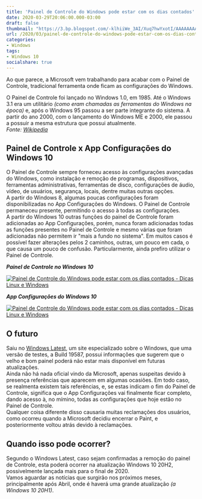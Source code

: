 ```yaml
---
title: 'Painel de Controle do Windows pode estar com os dias contados'
date: 2020-03-29T20:06:00.000-03:00
draft: false
thumbnail: "https://3.bp.blogspot.com/-klhiiWe_3AI/Xuq7hwYxotI/AAAAAAAAPIY/IDIZoj6KpVAVjuAf-MdldmxsO0Z-PF1PQCNcBGAsYHQ/s1600/Painel_de_controle.png"
url: /2020/03/painel-de-controle-do-windows-pode-estar-com-os-dias-contados.html
categories:
- Windows
tags: 
- Windows 10
socialshare: true
---
```

Ao que parece, a Microsoft vem trabalhando para acabar com o Painel de Controle, tradicional ferramenta onde ficam as configurações do Windows.

<!--more--> 

O Painel de Controle foi lançado no Windows 1.0, em 1985. Até o Windows 3.1 era um utilitário _(como eram chamadas as ferramentas do Windows na época)_ e, após o Windows 95 passou a ser parte integrante do sistema. A partir do ano 2000, com o lançamento do Windows ME e 2000, ele passou a possuir a mesma estrutura que possui atualmente.  
_Fonte: [Wikipedia](https://pt.wikipedia.org/wiki/Painel_de_Controle_(Windows))_  
  

## Painel de Controle x App Configurações do Windows 10

  
O Painel de Controle sempre forneceu acesso às configurações avançadas do Windows, como instalação e remoção de programas, dispositivos, ferramentas administrativas, ferramentas de disco, configurações de áudio, vídeo, de usuários, segurança, locais, dentre muitas outras opções.  
A partir do Windows 8, algumas poucas configurações foram disponibilizadas no App Configurações do Windows. O Painel de Controle permaneceu presente, permitindo o acesso à todas as configurações.  
A partir do Windows 10 outras funções do painel de Controle foram adicionadas ao App Configurações, porém, nunca foram adicionadas todas as funções presentes no Painel de Controle e mesmo várias que foram adicionadas não permitem ir "mais a fundo no sistema". Em muitos casos é possível fazer alterações pelos 2 caminhos, outras, um pouco em cada, o que causa um pouco de confusão. Particularmente, ainda prefiro utilizar o Painel de Controle.  
  
_**Painel de Controle no Windows 10**_  
  
[![Painel de Controle do Windows pode estar com os dias contados - Dicas Linux e Windows](https://1.bp.blogspot.com/-GryV0kdTZrw/XoEk1BkNJZI/AAAAAAAAOdA/J4ibG9ylHOofuyNIVuJeKMKW1X8G9fz2QCNcBGAsYHQ/s640/Painel1.png "Painel de Controle do Windows pode estar com os dias contados - Dicas Linux e Windows")](https://1.bp.blogspot.com/-GryV0kdTZrw/XoEk1BkNJZI/AAAAAAAAOdA/J4ibG9ylHOofuyNIVuJeKMKW1X8G9fz2QCNcBGAsYHQ/s1600/Painel1.png)  
  
_**App Configurações do Windows 10**_  
  
[![Painel de Controle do Windows pode estar com os dias contados - Dicas Linux e Windows](https://3.bp.blogspot.com/-UP8QiiyYv1g/XoEk1S00E_I/AAAAAAAAOdE/b1lXuu_lbEEI0swi3rmZJc67I3tu3GdFQCNcBGAsYHQ/s640/Painel2.png "Painel de Controle do Windows pode estar com os dias contados - Dicas Linux e Windows")](https://3.bp.blogspot.com/-UP8QiiyYv1g/XoEk1S00E_I/AAAAAAAAOdE/b1lXuu_lbEEI0swi3rmZJc67I3tu3GdFQCNcBGAsYHQ/s1600/Painel2.png)  
  

## O futuro

  
Saiu no [Windows Latest](https://www.windowslatest.com/2020/03/23/windows-10-control-panel-migration/), um site especializado sobre o Windows, que uma versão de testes, a Build 19587, possui informações que sugerem que o velho e bom painel poderá não estar mais disponível em futuras atualizações.  
Ainda não há nada oficial vindo da Microsoft, apenas suspeitas devido à presença referências que aparecem em algumas ocasiões. Em todo caso, se realmenta existem tais referências, e, se estas indicam o fim do Painel de Controle, significa que o App Configurações vai finalmente ficar completo, dando acesso à, no mímino, todas as configurações que hoje estão no Painel de Controle.  
Qualquer coisa diferente disso causaria muitas reclamações dos usuários, como ocorreu quando a Microsoft decidiu encerrar o Paint, e posteriormente voltou atrás devido à reclamações.  
  

## Quando isso pode ocorrer?

  
Segundo o Windows Latest, caso sejam confirmadas a remoção do painel de Controle, esta poderá ocorrer na atualização Windows 10 20H2, possivelmente lançada mais para o final de 2020.  
Vamos aguardar as notícias que surgirão nos próximos meses, principalmente após Abril, onde é haverá uma grande atualização _(a Windows 10 20H1)_.
